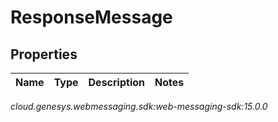 # ResponseMessage


## Properties

| Name | Type | Description | Notes |
| ------------ | ------------- | ------------- | ------------- |




_cloud.genesys.webmessaging.sdk:web-messaging-sdk:15.0.0_

